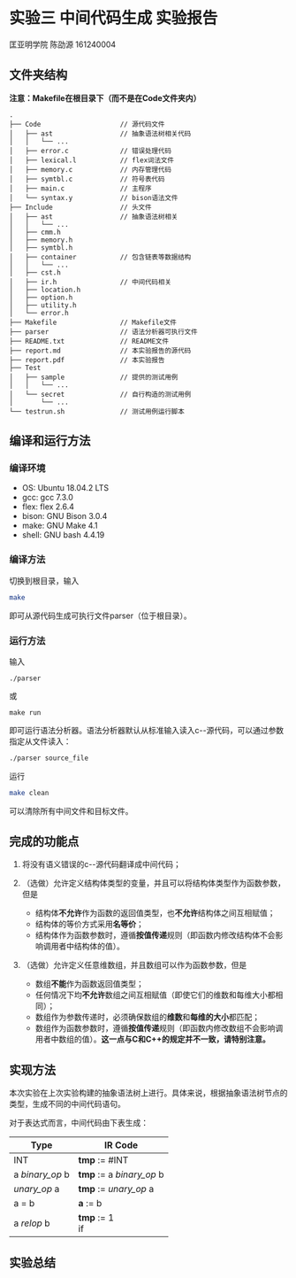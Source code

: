 # 实验三 中间代码生成 实验报告

匡亚明学院 陈劭源 161240004

## 文件夹结构

**注意：Makefile在根目录下（而不是在Code文件夹内）**

```
.
├── Code					// 源代码文件
│   ├── ast					// 抽象语法树相关代码
│   │   └── ...
│   ├── error.c				// 错误处理代码
│   ├── lexical.l			// flex词法文件
│   ├── memory.c			// 内存管理代码
│   ├── symtbl.c			// 符号表代码
│   ├── main.c				// 主程序
│   └── syntax.y			// bison语法文件
├── Include					// 头文件
│   ├── ast					// 抽象语法树相关
│   │   └── ...
│   ├── cmm.h
│   ├── memory.h
│   ├── symtbl.h
│   ├── container			// 包含链表等数据结构
│   │   └── ...
│   ├── cst.h
│   ├── ir.h				// 中间代码相关
│   ├── location.h
│   ├── option.h
│   ├── utility.h
│   └── error.h
├── Makefile				// Makefile文件
├── parser					// 语法分析器可执行文件
├── README.txt				// README文件
├── report.md				// 本实验报告的源代码
├── report.pdf				// 本实验报告
├── Test
│   ├── sample				// 提供的测试用例
│   │   └── ...
│   └── secret				// 自行构造的测试用例
│       └── ...
└── testrun.sh				// 测试用例运行脚本
```

## 编译和运行方法

### 编译环境

- OS: Ubuntu 18.04.2 LTS
- gcc: gcc 7.3.0
- flex: flex 2.6.4
- bison: GNU Bison 3.0.4
- make: GNU Make 4.1
- shell: GNU bash 4.4.19

### 编译方法

切换到根目录，输入

```bash
make
```

即可从源代码生成可执行文件parser（位于根目录）。

### 运行方法

输入

```shell
./parser
```

或

```shell
make run
```

即可运行语法分析器。语法分析器默认从标准输入读入c--源代码，可以通过参数指定从文件读入：

```bash
./parser source_file
```

运行

```bash
make clean
```

可以清除所有中间文件和目标文件。

## 完成的功能点


1. 将没有语义错误的c--源代码翻译成中间代码；

2. （选做）允许定义结构体类型的变量，并且可以将结构体类型作为函数参数，但是
    - 结构体**不允许**作为函数的返回值类型，也**不允许**结构体之间互相赋值；
    - 结构体的等价方式采用**名等价**；
    - 结构体作为函数参数时，遵循**按值传递**规则（即函数内修改结构体不会影响调用者中结构体的值）。

3. （选做）允许定义任意维数组，并且数组可以作为函数参数，但是
    - 数组**不能**作为函数返回值类型；
    - 任何情况下均**不允许**数组之间互相赋值（即使它们的维数和每维大小都相同）；
    - 数组作为参数传递时，必须确保数组的**维数**和**每维的大小**都匹配；
    - 数组作为函数参数时，遵循**按值传递**规则（即函数内修改数组不会影响调用者中数组的值）。**这一点与C和C++的规定并不一致，请特别注意。**

## 实现方法

本次实验在上次实验构建的抽象语法树上进行。具体来说，根据抽象语法树节点的类型，生成不同的中间代码语句。

对于表达式而言，中间代码由下表生成：

| Type            | IR Code                    |
| --------------- | -------------------------- |
| INT             | **tmp** := #INT            |
| a *binary_op* b | **tmp** := a *binary_op* b |
| *unary_op* a    | **tmp** := *unary_op* a    |
| a = b           | **a** := b                 |
| a *relop* b     | **tmp** := 1<br />if       |

## 实验总结



